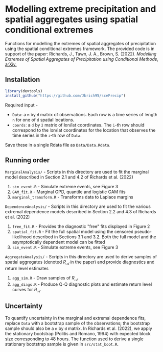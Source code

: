 # Modelling extreme precipitation and spatial aggregates using spatial conditional extremes
Functions for modelling the extremes of spatial aggregates of precipitation using the spatial conditional extremes framework. The provided code is in support of the paper:
Richards, J., Tawn, J. A., Brown, S. (2022). <i>Modelling Extremes of Spatial Aggregates of Precipitation using Conditional Methods</i>, <a href = "https://arxiv.org/pdf/2102.10906.pdf">arXiv.</a>
## Installation

```r
library(devtools)
install_github("https://github.com/Jbrich95/scePrecip")
```
Required input - <ul> 
          <li> `Data`: a `n` by `d` matrix of observations. Each row is a time series of length `n` for one of `d` spatial locations. </li>
          <li> `coords`: a `d` by `2` matrix of lon/lat coordinates. The `i`-th row should correspond to the lon/lat coordinates for the location that observes the time series in the `i`-th row of `Data`. </li>
</ul>

Save these in a single Rdata file as `Data/Data.Rdata`.

## Running order  

`MarginalAnalysis/` - Scripts in this directory are used to fit the marginal model described in Section 2.1 and 4.2 of Richards et al. (2022) <ol>
          <li> `sim_event.R` - Simulate extreme events, see Figure 3 </li>
          <li> `GAM_fit.R` - Marginal GPD, quantile and logistic GAM fits </li>
          <li> `marginal_transform.R` - Transforms data to Laplace margins  </li>
          </ol>

`DependenceAnalysis/` - Scripts in this directory are used to fit the various extremal dependence models described in Section 2.2 and 4.3 of Richards et al. (2022) <ol>
          <li> `free_fit.R` - Provides the diagnostic "free" fits displayed in Figure 2 </li>
          <li> `spatial_fit.R` - Fit the full spatial model using the censored pseudo-likelihood described in Sections 3.1 and 3.2. Both the full model and the asymptotically dependent model can be fitted </li> 
          <li> `sim_event.R` - Simulate extreme events, see Figure 3 </li>
          </ol>

`AggregateAnalysis/` - Scripts in this directory are used to derive samples of spatial aggregates (denoted $R_\mathcal{A}$ in the paper) and provide diagnostics and return level estimates <ol>
          <li> `agg_sim.R` - Draw samples of $R_\mathcal{A}$ </li>
           <li> `agg_diags.R` - Produce Q-Q diagnostic plots and estimate return level curves for $R_\mathcal{A}$</li>
          </ol>

## Uncertainty
To quantify uncertainty in the marginal and extremal dependence fits, replace `Data` with a bootstrap sample of the observations; the bootstrap sample should also be a `n` by `d` matrix. In Richards et al. (2022), we apply the stationary bootstrap (Politis and Romano, 1994) with expected block size corresponding to 48 hours. The function used to derive a single stationary bootstrap sample is given in `src/stat_boot.R`.


